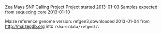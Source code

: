 Zea Mays SNP Calling Project
Project started 2013-01-03
Samples expected from sequecing core 2013-01-10




Maize reference genome version: refgen3,downloaded 2013-01-04 from 
http://maizegdb.org into `/share/data/refgen3/`.
